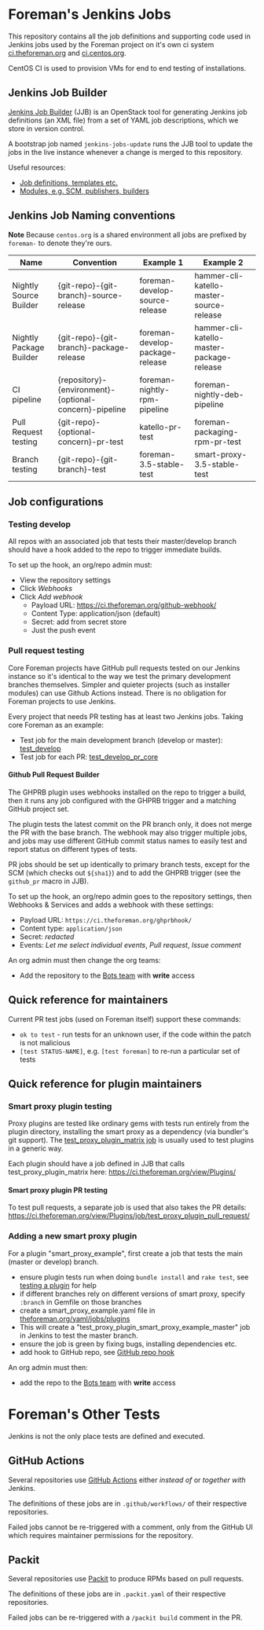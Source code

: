 # Foreman's Jenkins Jobs

This repository contains all the job definitions and supporting code used in Jenkins jobs used by the Foreman project on it's own ci system [ci.theforeman.org](https://ci.theforeman.org) and [ci.centos.org](https://jenkins-foreman.apps.ocp.cloud.ci.centos.org/).

CentOS CI is used to provision VMs for end to end testing of installations.

## Jenkins Job Builder

[Jenkins Job Builder](https://docs.openstack.org/infra/jenkins-job-builder/) (JJB) is an OpenStack tool for generating Jenkins job definitions (an XML file) from a set of YAML job descriptions, which we store in version control.

A bootstrap job named `jenkins-jobs-update` runs the JJB tool to update the jobs in the live instance whenever a change is merged to this repository.

Useful resources:

* [Job definitions, templates etc.](https://docs.openstack.org/infra/jenkins-job-builder/definition.html)
* [Modules, e.g. SCM, publishers, builders](https://docs.openstack.org/infra/jenkins-job-builder/definition.html#modules)

## Jenkins Job Naming conventions

**Note** Because `centos.org` is a shared environment all jobs are prefixed by `foreman-` to denote they're ours.

| **Name**                | **Convention**                                         | **Example 1**                   | **Example 2**                             |
|-------------------------|--------------------------------------------------------|---------------------------------|-------------------------------------------|
| Nightly Source Builder  | {git-repo}-{git-branch}-source-release                 | foreman-develop-source-release  | hammer-cli-katello-master-source-release  |
| Nightly Package Builder | {git-repo}-{git-branch}-package-release                | foreman-develop-package-release | hammer-cli-katello-master-package-release |
| CI pipeline             | {repository}-{environment}-{optional-concern}-pipeline | foreman-nightly-rpm-pipeline    | foreman-nightly-deb-pipeline              |
| Pull Request testing    | {git-repo}-{optional-concern}-pr-test                  | katello-pr-test                 | foreman-packaging-rpm-pr-test             |
| Branch testing          | {git-repo}-{git-branch}-test                           | foreman-3.5-stable-test         | smart-proxy-3.5-stable-test               |

## Job configurations

### Testing develop

All repos with an associated job that tests their master/develop branch should have a hook added to the repo to trigger immediate builds.

To set up the hook, an org/repo admin must:

* View the repository settings
* Click *Webhooks*
* Click *Add webhook*
  * Payload URL: https://ci.theforeman.org/github-webhook/
  * Content Type: application/json (default)
  * Secret: add from secret store
  * Just the push event

### Pull request testing

Core Foreman projects have GitHub pull requests tested on our Jenkins instance so it's identical to the way we test the primary development branches themselves.  Simpler and quieter projects (such as installer modules) can use Github Actions instead. There is no obligation for Foreman projects to use Jenkins.

Every project that needs PR testing has at least two Jenkins jobs.  Taking core Foreman as an example:

* Test job for the main development branch (develop or master): [test_develop](https://ci.theforeman.org/job/test_develop/)
* Test job for each PR: [test_develop_pr_core](https://ci.theforeman.org/job/test_develop_pr_core/)

#### Github Pull Request Builder

The GHPRB plugin uses webhooks installed on the repo to trigger a build, then it runs any job configured with the GHPRB trigger and a matching GitHub project set.

The plugin tests the latest commit on the PR branch only, it does not merge the PR with the base branch. The webhook may also trigger multiple jobs, and jobs may use different GitHub commit status names to easily test and report status on different types of tests.

PR jobs should be set up identically to primary branch tests, except for the SCM (which checks out `${sha1}`) and to add the GHPRB trigger (see the `github_pr` macro in JJB).

To set up the hook, an org/repo admin goes to the repository settings, then Webhooks & Services and adds a webhook with these settings:

* Payload URL: `https://ci.theforeman.org/ghprbhook/`
* Content type: `application/json`
* Secret: _redacted_
* Events: _Let me select individual events_, _Pull request_, _Issue comment_

An org admin must then change the org teams:

* Add the repository to the [Bots team](https://github.com/orgs/theforeman/teams/bots/repositories) with **write** access

## Quick reference for maintainers

Current PR test jobs (used on Foreman itself) support these commands:

* `ok to test` - run tests for an unknown user, if the code within the patch is not malicious
* `[test STATUS-NAME]`, e.g. `[test foreman]` to re-run a particular set of tests

## Quick reference for plugin maintainers

### Smart proxy plugin testing

Proxy plugins are tested like ordinary gems with tests run entirely from the plugin directory, installing the smart proxy as a dependency (via bundler's git support).  The [test_proxy_plugin_matrix job](https://ci.theforeman.org/job/test_proxy_plugin_matrix/) is usually used to test plugins in a generic way.

Each plugin should have a job defined in JJB that calls test_proxy_plugin_matrix here: https://ci.theforeman.org/view/Plugins/

#### Smart proxy plugin PR testing

To test pull requests, a separate job is used that also takes the PR details: https://ci.theforeman.org/view/Plugins/job/test_proxy_plugin_pull_request/

### Adding a new smart proxy plugin

For a plugin "smart_proxy_example", first create a job that tests the main (master or develop) branch.

* ensure plugin tests run when doing `bundle install` and `rake test`, see [testing a plugin](https://projects.theforeman.org/projects/foreman/wiki/How_to_Create_a_Smart-Proxy_Plugin#Testing) for help
* if different branches rely on different versions of smart proxy, specify `:branch` in Gemfile on those branches
* create a smart_proxy_example.yaml file in [theforeman.org/yaml/jobs/plugins](https://github.com/theforeman/jenkins-jobs/tree/master/theforeman.org/yaml/jobs/plugins)
* This will create a "test_proxy_plugin_smart_proxy_example_master" job in Jenkins to test the master branch.
* ensure the job is green by fixing bugs, installing dependencies etc.
* add hook to GitHub repo, see [GitHub repo hook](#testing-develop)

An org admin must then:

* add the repo to the [Bots team](https://github.com/orgs/theforeman/teams/bots/repositories) with **write** access

# Foreman's Other Tests

Jenkins is not the only place tests are defined and executed.

## GitHub Actions

Several repositories use [GitHub Actions](https://github.com/features/actions) either *instead of* or *together with* Jenkins.

The definitions of these jobs are in `.github/workflows/` of their respective repositories.

Failed jobs cannot be re-triggered with a comment, only from the GitHub UI which requires maintainer permissions for the repository.

## Packit

Several repositories use [Packit](https://packit.dev) to produce RPMs based on pull requests.

The definitions of these jobs are in `.packit.yaml` of their respective repositories.

Failed jobs can be re-triggered with a `/packit build` comment in the PR.
